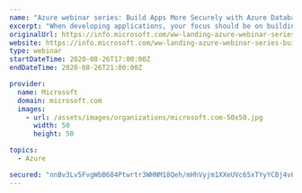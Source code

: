 ```yaml
---
name: "Azure webinar series: Build Apps More Securely with Azure Database for MySQL"
excerpt: "When developing applications, your focus should be on building and implementing apps, rather than securing and managing your databases. Join this webinar to learn about Azure Database for MySQL, the fully managed service based on the open-source MySQL system. Find out how Azure Database for MySQL handles"
originalUrl: https://info.microsoft.com/ww-landing-azure-webinar-series-build-apps-more-securely-with-azure-database-for-mysql.html?LCID=EN-US
website: https://info.microsoft.com/ww-landing-azure-webinar-series-build-apps-more-securely-with-azure-database-for-mysql.html?LCID=EN-US
type: webinar
startDateTime: 2020-08-26T17:00:00Z
endDateTime: 2020-08-26T21:00:00Z

provider:
  name: Microsoft
  domain: microsoft.com
  images:
    - url: /assets/images/organizations/microsoft.com-50x50.jpg
      width: 50
      height: 50

topics:
  - Azure

secured: "nnBv3Lv5FvgWbB604Ptwrtr3WHNM18Qeh/mHhVyjm1XXeUVc65xTYyYCBj4vOcTEuY0+qHSQjSkdJcs93mUjvPXU85I3OBPksUYn+GVmY51nbw3ZKBBrg9bYb22NGat0XDsAa+K+IgIZOrFiPj7+xL+MXgx/YggbSPY4K8styTz2sGsOFfGF3Bz7mekNcK1P7Rx5+weQLuhu6Wnsz5JP6c659iHGMSZOXVVsUr9OOV9Aav45HivMYmib9yRElEclS2HGLipatapLRUrpMVWY9oHlWTFAz2Sh1qXlUsfN0GoMLxSMpFo7gG6PRFfoRSW1Solt2gdqqeqipYPT6dPpHA==;GvUPTgu4I67PE6QG9BAEjA=="
---
```


